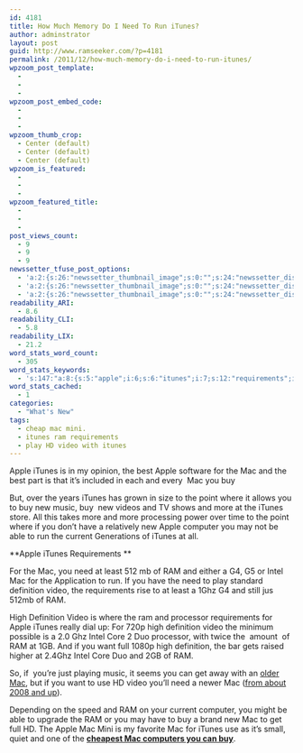 ```yaml
---
id: 4181
title: How Much Memory Do I Need To Run iTunes?
author: adminstrator
layout: post
guid: http://www.ramseeker.com/?p=4181
permalink: /2011/12/how-much-memory-do-i-need-to-run-itunes/
wpzoom_post_template:
  - 
  - 
  - 
wpzoom_post_embed_code:
  - 
  - 
  - 
wpzoom_thumb_crop:
  - Center (default)
  - Center (default)
  - Center (default)
wpzoom_is_featured:
  - 
  - 
  - 
wpzoom_featured_title:
  - 
  - 
  - 
post_views_count:
  - 9
  - 9
  - 9
newssetter_tfuse_post_options:
  - 'a:2:{s:26:"newssetter_thumbnail_image";s:0:"";s:24:"newssetter_disable_image";s:4:"true";}'
  - 'a:2:{s:26:"newssetter_thumbnail_image";s:0:"";s:24:"newssetter_disable_image";s:4:"true";}'
  - 'a:2:{s:26:"newssetter_thumbnail_image";s:0:"";s:24:"newssetter_disable_image";s:4:"true";}'
readability_ARI:
  - 8.6
readability_CLI:
  - 5.8
readability_LIX:
  - 21.2
word_stats_word_count:
  - 305
word_stats_keywords:
  - 's:147:"a:8:{s:5:"apple";i:6;s:6:"itunes";i:7;s:12:"requirements";i:3;s:4:"need";i:3;s:5:"intel";i:3;s:10:"definition";i:4;s:5:"video";i:4;s:4:"high";i:3;}";'
word_stats_cached:
  - 1
categories:
  - "What's New"
tags:
  - cheap mac mini.
  - itunes ram requirements
  - play HD video with itunes
---
```

Apple iTunes is in my opinion, the best Apple software for the Mac and the best part is that it&#8217;s included in each and every  Mac you buy

But, over the years iTunes has grown in size to the point where it allows you to buy new music, buy  new videos and TV shows and more at the iTunes store. All this takes more and more processing power over time to the point where if you don&#8217;t have a relatively new Apple computer you may not be able to run the current Generations of iTunes at all.

**Apple iTunes Requirements **

For the Mac, you need at least 512 mb of RAM and either a G4, G5 or Intel Mac for the Application to run. If you have the need to play standard definition video, the requirements rise to at least a 1Ghz G4 and still jus 512mb of RAM.

High Definition Video is where the ram and processor requirements for Apple iTunes really dial up: For 720p high definition video the minimum possible is a 2.0 Ghz Intel Core 2 Duo processor, with twice the  amount  of RAM at 1GB. And if you want full 1080p high definition, the bar gets raised higher at 2.4Ghz Intel Core Duo and 2GB of RAM.

So, if  you&#8217;re just playing music, it seems you can get away with an [older Mac][1], but if you want to use HD video you&#8217;ll need a newer Mac ([from about 2008 and up][2]).

Depending on the speed and RAM on your current computer, you might be able to upgrade the RAM or you may have to buy a brand new Mac to get full HD. The Apple Mac Mini is my favorite Mac for iTunes use as it&#8217;s small, quiet and one of the **[cheapest Mac computers you can buy][3]**.

&nbsp;

&nbsp;

 [1]: http://www.lowendmac.com
 [2]: http://www.everymac.com
 [3]: http://www.amazon.com/gp/product/B004YLCLM6/ref=as_li_ss_tl?ie=UTF8&tag=ramseeker-20&linkCode=as2&camp=1789&creative=390957&creativeASIN=B004YLCLM6